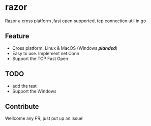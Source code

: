 # razor
Razor a cross platform ,fast open supported,  tcp connection util in go

## Feature
* Cross platform. Linux & MacOS (Windows ___planded___)
* Easy to use. Implement net.Conn
* Support the TCP Fast Open

## TODO
* add the test
* Support the Windows

## Contribute
Wellcome any PR, just put up an issue!

